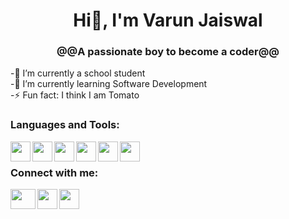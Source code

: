 <h1 align="center">Hi👋, I'm Varun Jaiswal</h1>

<h3  align="center">@@A passionate boy to become a coder@@</h3>
<p align="left">-🔭 I’m currently a school student<br>
                 -🌱 I’m currently learning Software Development<br>
                 -⚡ Fun fact: I think I am Tomato</p>


### Languages and Tools:

<img align="left" height="32" width="32" color="#007ACC" src="https://cdn.jsdelivr.net/npm/simple-icons@v5/icons/visualstudiocode.svg" />
<img align="left" height="32" width="32" src="https://cdn.jsdelivr.net/npm/simple-icons@v5/icons/html5.svg" />
<img align="left" height="32" width="32" src="https://cdn.jsdelivr.net/npm/simple-icons@v5/icons/css3.svg" />
<img align="left" height="32" width="32" src="https://cdn.jsdelivr.net/npm/simple-icons@v5/icons/javascript.svg" />
<img align="left" height="32" width="32" src="https://cdn.jsdelivr.net/npm/simple-icons@v5/icons/blender.svg" />
<img align="left" height="32" width="32" src="https://cdn.jsdelivr.net/npm/simple-icons@v5/icons/adobephotoshop.svg" />

<br>

### Connect with me:

<img align="left" height="32" width="40" src="https://img.icons8.com/color/48/000000/youtube-play.png"/>
<img align="left" height="32" width="32" src="https://img.icons8.com/fluency/48/000000/instagram-new.png"/>
<img align="left" height="32" width="32" src="https://img.icons8.com/color/50/000000/codepen.png"/>

<!-- <img src="https://github-readme-stats.vercel.app/api?username=Varun21Jaiswal&&show_icons=true&title_color=#0000ff&icon_color=bb2acf&text_color=daf7dc&bg_color=#ffffff"/> -->
